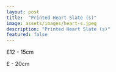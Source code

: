 ```yaml
---
layout: post
title:  "Printed Heart Slate (s)"
image: assets/images/heart-s.jpeg
description: "Printed Heart Slate (s)"
featured: false
---
```


£12 - 15cm

£ - 20cm
